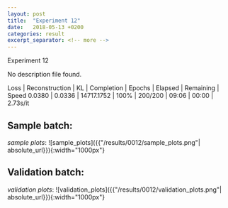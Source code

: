 ```yaml
---
layout: post
title:  "Experiment 12"
date:   2018-05-13 +0200
categories: result
excerpt_separator: <!-- more -->
---
```

<!-- more -->

Experiment 12

No description file found.

Loss | Reconstruction | KL | Completion | Epochs | Elapsed | Remaining | Speed
0.0380 | 0.0336 | 14717.1752 | 100% | 200/200 | 09:06 | 00:00 | 2.73s/it

## **Sample batch**:
_sample plots_:
![sample_plots]({{"/results/0012/sample_plots.png"| absolute_url}}){:width="1000px"}


## **Validation batch**:
_validation plots_:
![validation_plots]({{"/results/0012/validation_plots.png"| absolute_url}}){:width="1000px"}

